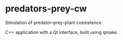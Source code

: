 # predators-prey-cw

Simulation of predator–prey–plant coexistence.

C++ application with a Qt interface, built using qmake.
